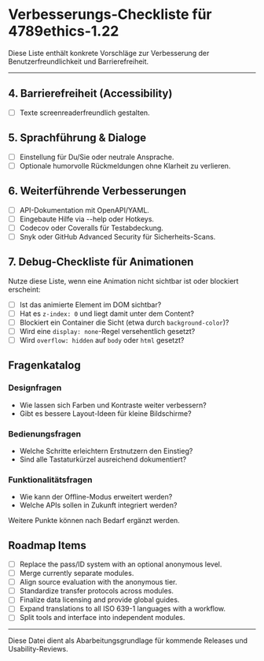 # Verbesserungs-Checkliste für 4789ethics-1.22

Diese Liste enthält konkrete Vorschläge zur Verbesserung der Benutzerfreundlichkeit und Barrierefreiheit.

---

## 4. Barrierefreiheit (Accessibility)
- [ ] Texte screenreaderfreundlich gestalten.

## 5. Sprachführung & Dialoge
- [ ] Einstellung für Du/Sie oder neutrale Ansprache.
- [ ] Optionale humorvolle Rückmeldungen ohne Klarheit zu verlieren.

## 6. Weiterführende Verbesserungen
- [ ] API-Dokumentation mit OpenAPI/YAML.
- [ ] Eingebaute Hilfe via --help oder Hotkeys.
- [ ] Codecov oder Coveralls für Testabdeckung.
- [ ] Snyk oder GitHub Advanced Security für Sicherheits-Scans.

## 7. Debug-Checkliste für Animationen
Nutze diese Liste, wenn eine Animation nicht sichtbar ist oder blockiert erscheint:

- [ ] Ist das animierte Element im DOM sichtbar?
- [ ] Hat es `z-index: 0` und liegt damit unter dem Content?
- [ ] Blockiert ein Container die Sicht (etwa durch `background-color`)?
- [ ] Wird eine `display: none`-Regel versehentlich gesetzt?
- [ ] Wird `overflow: hidden` auf `body` oder `html` gesetzt?
## Fragenkatalog
### Designfragen
- Wie lassen sich Farben und Kontraste weiter verbessern?
- Gibt es bessere Layout-Ideen für kleine Bildschirme?

### Bedienungsfragen
- Welche Schritte erleichtern Erstnutzern den Einstieg?
- Sind alle Tastaturkürzel ausreichend dokumentiert?

### Funktionalitätsfragen
- Wie kann der Offline-Modus erweitert werden?
- Welche APIs sollen in Zukunft integriert werden?

Weitere Punkte können nach Bedarf ergänzt werden.
## Roadmap Items
- [ ] Replace the pass/ID system with an optional anonymous level.
- [ ] Merge currently separate modules.
- [ ] Align source evaluation with the anonymous tier.
- [ ] Standardize transfer protocols across modules.
- [ ] Finalize data licensing and provide global guides.
- [ ] Expand translations to all ISO 639-1 languages with a workflow.
- [ ] Split tools and interface into independent modules.

---

Diese Datei dient als Abarbeitungsgrundlage für kommende Releases und Usability-Reviews.
